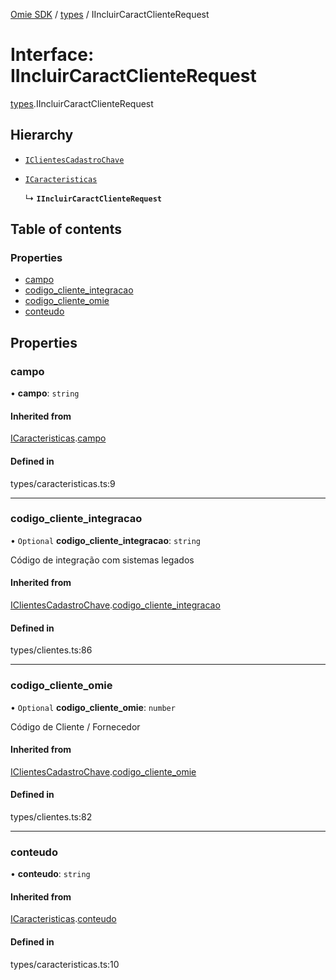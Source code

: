 [Omie SDK](../README.md) / [types](../modules/types.md) / IIncluirCaractClienteRequest

# Interface: IIncluirCaractClienteRequest

[types](../modules/types.md).IIncluirCaractClienteRequest

## Hierarchy

- [`IClientesCadastroChave`](types.IClientesCadastroChave.md)

- [`ICaracteristicas`](types.ICaracteristicas.md)

  ↳ **`IIncluirCaractClienteRequest`**

## Table of contents

### Properties

- [campo](types.IIncluirCaractClienteRequest.md#campo)
- [codigo\_cliente\_integracao](types.IIncluirCaractClienteRequest.md#codigo_cliente_integracao)
- [codigo\_cliente\_omie](types.IIncluirCaractClienteRequest.md#codigo_cliente_omie)
- [conteudo](types.IIncluirCaractClienteRequest.md#conteudo)

## Properties

### campo

• **campo**: `string`

#### Inherited from

[ICaracteristicas](types.ICaracteristicas.md).[campo](types.ICaracteristicas.md#campo)

#### Defined in

types/caracteristicas.ts:9

___

### codigo\_cliente\_integracao

• `Optional` **codigo\_cliente\_integracao**: `string`

Código de integração com sistemas legados

#### Inherited from

[IClientesCadastroChave](types.IClientesCadastroChave.md).[codigo_cliente_integracao](types.IClientesCadastroChave.md#codigo_cliente_integracao)

#### Defined in

types/clientes.ts:86

___

### codigo\_cliente\_omie

• `Optional` **codigo\_cliente\_omie**: `number`

Código de Cliente / Fornecedor

#### Inherited from

[IClientesCadastroChave](types.IClientesCadastroChave.md).[codigo_cliente_omie](types.IClientesCadastroChave.md#codigo_cliente_omie)

#### Defined in

types/clientes.ts:82

___

### conteudo

• **conteudo**: `string`

#### Inherited from

[ICaracteristicas](types.ICaracteristicas.md).[conteudo](types.ICaracteristicas.md#conteudo)

#### Defined in

types/caracteristicas.ts:10
